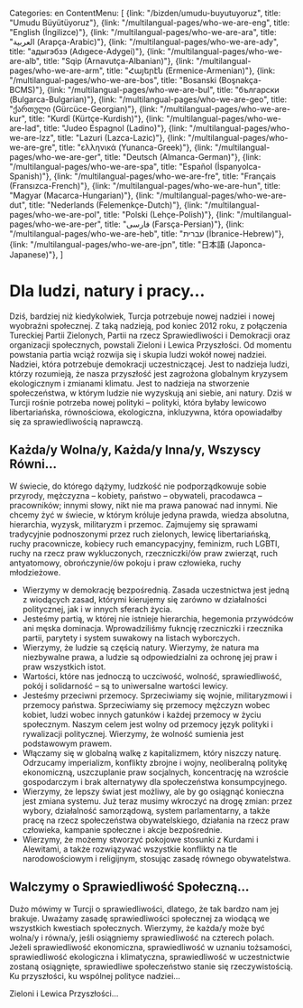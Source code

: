 Categories: en
ContentMenu: [
  {link: "/bizden/umudu-buyutuyoruz", title: "Umudu Büyütüyoruz"},
  {link: "/multilangual-pages/who-we-are-eng", title: "English (İngilizce)"},
  {link: "/multilangual-pages/who-we-are-ara", title: "العربية (Arapça-Arabic)"},
  {link: "/multilangual-pages/who-we-are-ady", title: "адыгэбзэ (Adıgece-Adygei)"},
  {link: "/multilangual-pages/who-we-are-alb", title: "Sqip (Arnavutça-Albanian)"},
  {link: "/multilangual-pages/who-we-are-arm", title: "Հայերէն (Ermenice-Armenian)"},
  {link: "/multilangual-pages/who-we-are-bos", title: "Bosanski (Boşnakça-BCMS)"},
  {link: "/multilangual-pages/who-we-are-bul", title: "български (Bulgarca-Bulgarian)"},
  {link: "/multilangual-pages/who-we-are-geo", title: "ქართული (Gürcüce-Georgian)"},
  {link: "/multilangual-pages/who-we-are-kur", title: "Kurdî (Kürtçe-Kurdish)"},
  {link: "/multilangual-pages/who-we-are-lad", title: "Judeo Espagnol (Ladino)"},
  {link: "/multilangual-pages/who-we-are-lzz", title: "Lazuri (Lazca-Lazic)"},
  {link: "/multilangual-pages/who-we-are-gre", title: "ελληνικά (Yunanca-Greek)"},
  {link: "/multilangual-pages/who-we-are-ger", title: "Deutsch (Almanca-German)"},
  {link: "/multilangual-pages/who-we-are-spa", title: "Español (İspanyolca-Spanish)"},
  {link: "/multilangual-pages/who-we-are-fre", title: "Français (Fransızca-French)"},
  {link: "/multilangual-pages/who-we-are-hun", title: "Magyar (Macarca-Hungarian)"},
  {link: "/multilangual-pages/who-we-are-dut", title: "Nederlands (Felemenkçe-Dutch)"},
  {link: "/multilangual-pages/who-we-are-pol", title: "Polski (Lehçe-Polish)"},
  {link: "/multilangual-pages/who-we-are-per", title: "فارسى (Farsça-Persian)"},
  {link: "/multilangual-pages/who-we-are-heb", title: "עברית (İbranice-Hebrew)"},
  {link: "/multilangual-pages/who-we-are-jpn", title: "日本語 (Japonca-Japanese)"},
  ]

# Dla ludzi, natury i pracy… 

Dziś, bardziej niż kiedykolwiek, Turcja potrzebuje nowej nadziei i nowej wyobraźni społecznej.
Z taką nadzieją, pod koniec 2012 roku, z połączenia Tureckiej Partii Zielonych, Partii na rzecz Sprawiedliwości i Demokracji oraz organizacji społecznych, powstali Zieloni i Lewica Przyszłości. Od momentu powstania partia wciąż rozwija się i skupia ludzi wokół nowej nadziei.
Nadziei, która potrzebuje demokracji uczestniczącej. 
Jest to nadzieja ludzi, którzy rozumieją, że nasza przyszłość jest zagrożona globalnym kryzysem ekologicznym i zmianami klimatu.
Jest to nadzieja na stworzenie społeczeństwa, w którym ludzie nie wyzyskują ani siebie, ani natury.
Dziś w Turcji rośnie potrzeba nowej polityki – polityki, która byłaby lewicowo libertariańska, równościowa, ekologiczna, inkluzywna, która opowiadałby się za sprawiedliwością naprawczą.

## Każda/y Wolna/y, Każda/y Inna/y, Wszyscy Równi…

W świecie, do którego dążymy, ludzkość nie podporządkowuje sobie przyrody, mężczyzna – kobiety, państwo – obywateli, pracodawca – pracowników; innymi słowy, nikt nie ma prawa panować nad innymi. Nie chcemy żyć w świecie, w którym króluje jedyna prawda, wiedza absolutna, hierarchia, wyzysk, militaryzm i przemoc. 
Zajmujemy się sprawami tradycyjnie podnoszonymi przez ruch zielonych, lewicę libertariańską, ruchy pracownicze, kobiecy ruch emancypacyjny, feminizm, ruch LGBTI, ruchy na rzecz praw wykluczonych, rzeczniczki/ów praw zwierząt, ruch antyatomowy, obrończynie/ów pokoju i praw człowieka, ruchy młodzieżowe.

- Wierzymy w demokrację bezpośrednią. Zasada uczestnictwa jest jedną z wiodących zasad, którymi kierujemy się zarówno w działalności politycznej, jak i w innych sferach życia. 
- Jesteśmy partią, w której nie istnieje hierarchia, hegemonia przywódców ani męska dominacja. Wprowadziliśmy fukncję rzeczniczki i rzecznika partii, parytety i system suwakowy na listach wyborczych. 
- Wierzymy, że ludzie są częścią natury. Wierzymy, że natura ma niezbywalne prawa, a ludzie są odpowiedzialni za ochronę jej praw i praw wszystkich istot.
- Wartości, które nas jednoczą to uczciwość, wolność, sprawiedliwość, pokój i solidarność – są to uniwersalne wartości lewicy. 
- Jesteśmy przeciwni przemocy. Sprzeciwiamy się wojnie, militaryzmowi i przemocy państwa. Sprzeciwiamy się przemocy mężczyzn wobec kobiet, ludzi wobec innych gatunków i każdej przemocy w życiu społecznym. Naszym celem jest wolny od przemocy język polityki i rywalizacji politycznej. Wierzymy, że wolność sumienia jest podstawowym prawem.
- Włączamy się w globalną walkę z kapitalizmem, który niszczy naturę. Odrzucamy imperializm, konflikty zbrojne i wojny, neoliberalną politykę ekonomiczną, uszczuplanie praw socjalnych, koncentrację na wzroście gospodarczym i brak alternatywy dla społeczeństwa konsumpcyjnego. 
- Wierzymy, że lepszy świat jest możliwy, ale by go osiągnąć konieczna jest zmiana systemu. Już teraz musimy wkroczyć na drogę zmian: przez wybory, działalność samorządową, system parlamentarny, a także pracę na rzecz społeczeństwa obywatelskiego, działania na rzecz praw człowieka, kampanie społeczne i akcje bezpośrednie. 
- Wierzymy, że możemy stworzyć pokojowe stosunki z Kurdami i Alewitami, a także rozwiązywać wszystkie konflikty na tle narodowościowym i religijnym, stosując zasadę równego obywatelstwa.

## Walczymy o Sprawiedliwość Społeczną…
Dużo mówimy w Turcji o sprawiedliwości, dlatego, że tak bardzo nam jej brakuje. Uważamy zasadę sprawiedliwości społecznej za wiodącą we wszystkich kwestiach społecznych. 
Wierzymy, że każda/y może być wolna/y i równa/y, jeśli osiągniemy sprawiedliwość na czterech polach.
Jeżeli sprawiedliwość ekonomiczna, sprawiedliwość w uznaniu tożsamości, sprawiedliwość ekologiczna i klimatyczna, sprawiedliwość w uczestnictwie zostaną osiągnięte, sprawiedliwe społeczeństwo stanie się rzeczywistością. 
Ku przyszłości, ku wspólnej polityce nadziei… 

Zieloni i Lewica Przyszłości…


